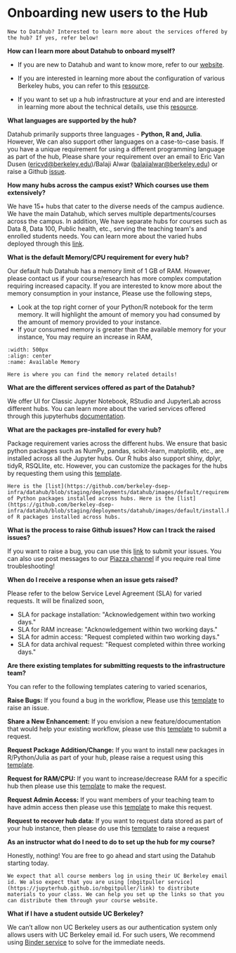 # Onboarding new users to the Hub

```{note}
New to Datahub? Interested to learn more about the services offered by the hub? If yes, refer below!
```

**How can I learn more about Datahub to onboard myself?**

- If you are new to Datahub and want to know more, refer to our [website](https://datahub.berkeley.edu/hub/login?next=%2Fhub%2F). 

- If you are interested in learning more about the configuration of various Berkeley hubs, you can refer to this [resource](https://docs.datahub.berkeley.edu/en/latest/). 

- If you want to set up a hub infrastructure at your end and are interested in learning more about the technical details, use this [resource](https://zero-to-jupyterhub.readthedocs.io/en/latest/).

**What languages are supported by the hub?**

Datahub primarily supports three languages - **Python, R and, Julia**. However, We can also support other languages on a case-to-case basis. If you have a unique requirement for using a different programming language as part of the hub, Please share your requirement over an email to Eric Van Dusen (ericvd@berkeley.edu)/Balaji Alwar (balajialwar@berkeley.edu) or raise a Github [issue](https://github.com/berkeley-dsep-infra/datahub/issues/new/choose).

**How many hubs across the campus exist? Which courses use them extensively?**

We have 15+ hubs that cater to the diverse needs of the campus audience. We have the main Datahub, which serves multiple departments/courses across the campus. In addition, We have separate hubs for courses such as Data 8, Data 100, Public health, etc., serving the teaching team's and enrolled students needs. You can learn more about the varied hubs deployed through this [link](https://docs.datahub.berkeley.edu/en/latest/users/hubs.html).

**What is the default Memory/CPU requirement for every hub?**

Our default hub Datahub has a memory limit of 1 GB of RAM. However, please contact us if your course/research has more complex computation requiring increased capacity. If you are interested to know more about the memory consumption in your instance, Please use the following steps,

- Look at the top right corner of your Python/R notebook for the term memory. It will highlight the amount of memory you had consumed by the amount of memory provided to your instance. 
- If your consumed memory is greater than the available memory for your instance, You may require an increase in RAM,

```{figure} images/memory.png
:width: 500px
:align: center
:name: Available Memory

Here is where you can find the memory related details!
```

**What are the different services offered as part of the Datahub?**

We offer UI for Classic Jupyter Notebook, RStudio and JupyterLab across different hubs. You can learn more about the varied services offered through this jupyterhubs [documentation](https://docs.datahub.berkeley.edu/en/latest/users/services.html).

**What are the packages pre-installed for every hub?**

Package requirement varies across the different hubs. We ensure that basic python packages such as NumPy, pandas, scikit-learn, matplotlib, etc., are installed across all the Jupyter hubs. Our R hubs also support shiny, dplyr, tidyR, RSQLlite, etc. However, you can customize the packages for the hubs by requesting them using this [template](https://github.com/berkeley-dsep-infra/datahub/issues/new?assignees=&labels=support&template=datahub-package-addition---change-request.md&title=Request+python+package+X+for+class+Y). 

```{note}
Here is the [list](https://github.com/berkeley-dsep-infra/datahub/blob/staging/deployments/datahub/images/default/requirements.txt) of Python packages installed across hubs. Here is the [list](https://github.com/berkeley-dsep-infra/datahub/blob/staging/deployments/datahub/images/default/install.R) of R packages installed across hubs.
```

**What is the process to raise Github issues? How can I track the raised issues?**

If you want to raise a bug, you can use this [link](https://github.com/berkeley-dsep-infra/datahub/issues/new/choose) to submit your issues. You can also use post messages to our [Piazza channel](https://piazza.com/class/ksqmnrrhvcl11f) if you require real time troubleshooting!

**When do I receive a response when an issue gets raised?**

Please refer to the below Service Level Agreement (SLA) for varied requests. It will be finalized soon,

- SLA for package installation: "Acknowledgement within two working days."
- SLA for RAM increase: "Acknowledgement within two working days."
- SLA for admin access: "Request completed within two working days."
- SLA for data archival request: "Request completed within three working days."

**Are there existing templates for submitting requests to the infrastructure team?**

You can refer to the following templates catering to varied scenarios,

**Raise Bugs:** If you found a bug in the workflow, Please use this [template](https://github.com/berkeley-dsep-infra/datahub/issues/new?assignees=&labels=bug&template=bug_report.yml) to raise an issue.

**Share a New Enhancement:** If you envision a new feature/documentation that would help your existing workflow, please use this [template](https://github.com/berkeley-dsep-infra/datahub/issues/new?assignees=&labels=type%3A+enhancement&template=featurerequest.md) to submit a request.

**Request Package Addition/Change:** If you want to install new packages in R/Python/Julia as part of your hub, please raise a request using this [template](https://github.com/berkeley-dsep-infra/datahub/issues/new?assignees=&labels=support&template=datahub-package-addition---change-request.md&title=Request+python+package+X+for+class+Y).

**Request for RAM/CPU:** If you want to increase/decrease RAM for a specific hub then please use this [template](https://github.com/berkeley-dsep-infra/datahub/issues/new?assignees=&labels=support&template=higher-resources.md&title=Request+more+RAM+for+class+X) to make the request.

**Request Admin Access:** If you want members of your teaching team to have admin access then please use this [template](https://github.com/berkeley-dsep-infra/datahub/issues/new?assignees=&labels=support&template=admin_request.yml) to make this request.

**Request to recover hub data:** If you want to request data stored as part of your hub instance, then please do use this [template](https://github.com/berkeley-dsep-infra/datahub/issues/new?assignees=&labels=support&template=data_archival_request.yml) to raise a request

**As an instructor what do I need to do to set up the hub for my course?**

Honestly, nothing! You are free to go ahead and start using the Datahub starting today. 

```{note}
We expect that all course members log in using their UC Berkeley email id. We also expect that you are using [nbgitpuller service](https://jupyterhub.github.io/nbgitpuller/link) to distribute materials to your class. We can help you set up the links so that you can distribute them through your course website. 
```

**What if I have a student outside UC Berkeley?**

 We can’t allow non UC Berkeley users as our authentication system only allows users with UC Berkeley email id. For such users, We recommend using [Binder service](https://mybinder.org/) to solve for the immediate needs.
